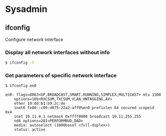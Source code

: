 # Sysadmin
## ifconfig
Configure network interface
### Display all network interfaces without info
```bash
$ ifconfig -l
```
### Get parameters of specific network interface
```bash
$ ifconfig en0 
```
```
en0: flags=8863<UP,BROADCAST,SMART,RUNNING,SIMPLEX,MULTICAST> mtu 1500
	options=10b<RXCSUM,TXCSUM,VLAN_HWTAGGING,AV>
	ether 10:dd:b1:b9:2c:de
	inet6 fe80::c09:d075:22a2:aff0%en0 prefixlen 64 secured scopeid 0x4
	inet 10.11.8.1 netmask 0xffff0000 broadcast 10.11.255.255
	nd6 options=201<PERFORMNUD,DAD>
	media: autoselect (1000baseT <full-duplex>)
	status: active
```
###
<!--stackedit_data:
eyJoaXN0b3J5IjpbLTE2NjA0Nzg5ODNdfQ==
-->